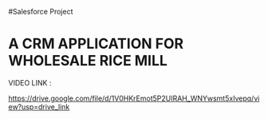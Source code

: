 #Salesforce Project

# A CRM APPLICATION FOR WHOLESALE RICE MILL


VIDEO LINK :

https://drive.google.com/file/d/1V0HKrEmot5P2UIRAH_WNYwsmt5xIvepq/view?usp=drive_link
